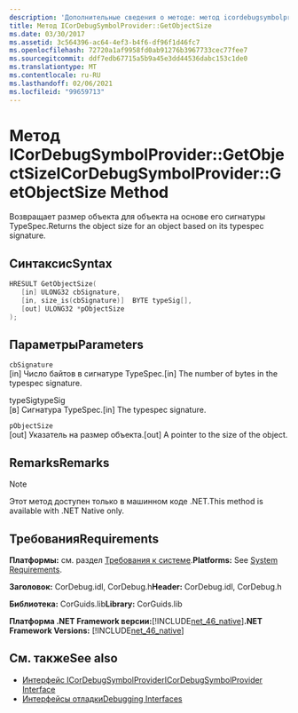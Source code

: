 ```yaml
---
description: 'Дополнительные сведения о методе: метод icordebugsymbolprovider:: Жетобжектсизе'
title: Метод ICorDebugSymbolProvider::GetObjectSize
ms.date: 03/30/2017
ms.assetid: 3c564396-ac64-4ef3-b4f6-df96f1d46fc7
ms.openlocfilehash: 72720a1af9958fd0ab91276b3967733cec77fee7
ms.sourcegitcommit: ddf7edb67715a5b9a45e3dd44536dabc153c1de0
ms.translationtype: MT
ms.contentlocale: ru-RU
ms.lasthandoff: 02/06/2021
ms.locfileid: "99659713"
---
```

# <a name="icordebugsymbolprovidergetobjectsize-method"></a><span data-ttu-id="d8304-103">Метод ICorDebugSymbolProvider::GetObjectSize</span><span class="sxs-lookup"><span data-stu-id="d8304-103">ICorDebugSymbolProvider::GetObjectSize Method</span></span>

<span data-ttu-id="d8304-104">Возвращает размер объекта для объекта на основе его сигнатуры TypeSpec.</span><span class="sxs-lookup"><span data-stu-id="d8304-104">Returns the object size for an object based on its typespec signature.</span></span>  
  
## <a name="syntax"></a><span data-ttu-id="d8304-105">Синтаксис</span><span class="sxs-lookup"><span data-stu-id="d8304-105">Syntax</span></span>  
  
```cpp  
HRESULT GetObjectSize(  
   [in] ULONG32 cbSignature,  
   [in, size_is(cbSignature)]  BYTE typeSig[],  
   [out] ULONG32 *pObjectSize  
);  
```  
  
## <a name="parameters"></a><span data-ttu-id="d8304-106">Параметры</span><span class="sxs-lookup"><span data-stu-id="d8304-106">Parameters</span></span>  

 `cbSignature`  
 <span data-ttu-id="d8304-107">[in] Число байтов в сигнатуре TypeSpec.</span><span class="sxs-lookup"><span data-stu-id="d8304-107">[in] The number of bytes in the typespec signature.</span></span>  
  
 <span data-ttu-id="d8304-108">typeSig</span><span class="sxs-lookup"><span data-stu-id="d8304-108">typeSig</span></span>  
 <span data-ttu-id="d8304-109">[в] Сигнатура TypeSpec.</span><span class="sxs-lookup"><span data-stu-id="d8304-109">[in] The typespec signature.</span></span>  
  
 `pObjectSize`  
 <span data-ttu-id="d8304-110">[out] Указатель на размер объекта.</span><span class="sxs-lookup"><span data-stu-id="d8304-110">[out] A pointer to the size of the object.</span></span>  
  
## <a name="remarks"></a><span data-ttu-id="d8304-111">Remarks</span><span class="sxs-lookup"><span data-stu-id="d8304-111">Remarks</span></span>  
  
> [!NOTE]
> <span data-ttu-id="d8304-112">Этот метод доступен только в машинном коде .NET.</span><span class="sxs-lookup"><span data-stu-id="d8304-112">This method is available with .NET Native only.</span></span>  
  
## <a name="requirements"></a><span data-ttu-id="d8304-113">Требования</span><span class="sxs-lookup"><span data-stu-id="d8304-113">Requirements</span></span>  

 <span data-ttu-id="d8304-114">**Платформы:** см. раздел [Требования к системе](../../get-started/system-requirements.md).</span><span class="sxs-lookup"><span data-stu-id="d8304-114">**Platforms:** See [System Requirements](../../get-started/system-requirements.md).</span></span>  
  
 <span data-ttu-id="d8304-115">**Заголовок:** CorDebug.idl, CorDebug.h</span><span class="sxs-lookup"><span data-stu-id="d8304-115">**Header:** CorDebug.idl, CorDebug.h</span></span>  
  
 <span data-ttu-id="d8304-116">**Библиотека:** CorGuids.lib</span><span class="sxs-lookup"><span data-stu-id="d8304-116">**Library:** CorGuids.lib</span></span>  
  
 <span data-ttu-id="d8304-117">**Платформа .NET Framework версии:**[!INCLUDE[net_46_native](../../../../includes/net-46-native-md.md)]</span><span class="sxs-lookup"><span data-stu-id="d8304-117">**.NET Framework Versions:** [!INCLUDE[net_46_native](../../../../includes/net-46-native-md.md)]</span></span>  
  
## <a name="see-also"></a><span data-ttu-id="d8304-118">См. также</span><span class="sxs-lookup"><span data-stu-id="d8304-118">See also</span></span>

- [<span data-ttu-id="d8304-119">Интерфейс ICorDebugSymbolProvider</span><span class="sxs-lookup"><span data-stu-id="d8304-119">ICorDebugSymbolProvider Interface</span></span>](icordebugsymbolprovider-interface.md)
- [<span data-ttu-id="d8304-120">Интерфейсы отладки</span><span class="sxs-lookup"><span data-stu-id="d8304-120">Debugging Interfaces</span></span>](debugging-interfaces.md)
